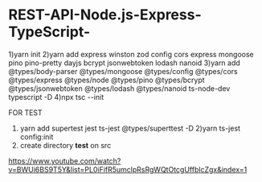 # REST-API-Node.js-Express-TypeScript-
1)yarn init
2)yarn add express winston zod config cors express mongoose pino pino-pretty dayjs bcrypt jsonwebtoken lodash nanoid
3)yarn add @types/body-parser @types/mongoose @types/config @types/cors @types/express @types/node @types/pino @types/bcrypt @types/jsonwebtoken @types/lodash @types/nanoid ts-node-dev typescript -D
4)npx tsc --init

FOR TEST 
1) yarn add supertest jest ts-jest @types/superttest -D
2)yarn ts-jest config:init
3) create directory __test__ on src





https://www.youtube.com/watch?v=BWUi6BS9T5Y&list=PL0iFifR5umclpRsRgWQtOtcgUffblcZgx&index=1